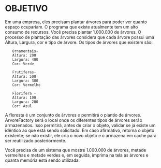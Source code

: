 <h1> OBJETIVO  </H1>

Em uma empresa, eles precisam plantar árvores para poder ver quanto espaço ocupariam. O programa que existe atualmente tem um alto consumo de recursos. Você precisa plantar 1.000.000 de árvores. O processo de plantação das árvores considera que cada árvore possui uma Altura, Largura, cor e tipo de árvore. Os tipos de árvores que existem são:

<ul>
    
    Ornamentais- 
    Altura: 200 
    Largura: 400 
    Cor: Verde 
    
    Frutiferas-
    Altura: 500
    Largura: 300
    Cor: Vermelho
    
    Florifera - 
    Altura: 100
    Largura: 200
    Cor: Azul
    
</ul> 

A floresta é um conjunto de árvores e permitirá o plantio de árvores. ArvoreFactory será o local onde os diferentes tipos de árvores serão armazenados. Isso permitirá, antes de criar o objeto, validar se já existe um idêntico ao que está sendo solicitado. Em caso afirmativo, retorna o objeto existente; se não existir, ele cria o novo objeto e o armazena em cache para ser reutilizado posteriormente.

Você precisa de um sistema que mostre 1.000.000 de árvores, metade vermelhas e metade verdes e, em seguida, imprima na tela as árvores e quanta memória está sendo utilizada.

